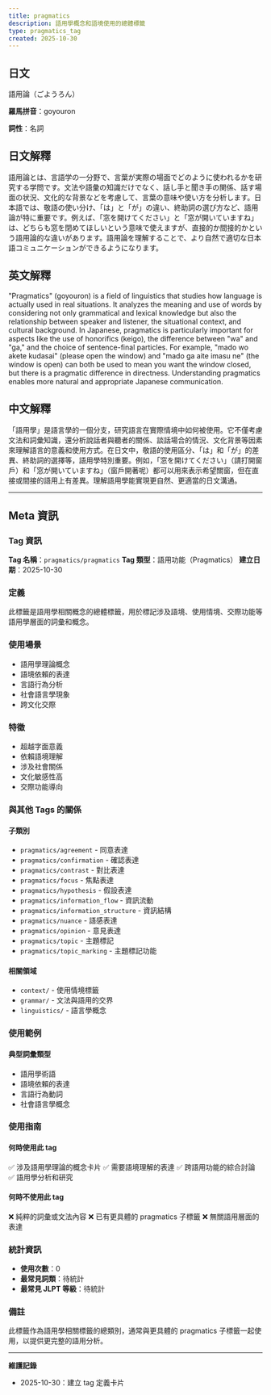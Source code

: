 ```yaml
---
title: pragmatics
description: 語用學概念和語境使用的總體標籤
type: pragmatics_tag
created: 2025-10-30
---
```


## 日文
語用論（ごようろん）

**羅馬拼音**：goyouron

**詞性**：名詞

## 日文解釋
語用論とは、言語学の一分野で、言葉が実際の場面でどのように使われるかを研究する学問です。文法や語彙の知識だけでなく、話し手と聞き手の関係、話す場面の状況、文化的な背景などを考慮して、言葉の意味や使い方を分析します。日本語では、敬語の使い分け、「は」と「が」の違い、終助詞の選び方など、語用論が特に重要です。例えば、「窓を開けてください」と「窓が開いていますね」は、どちらも窓を閉めてほしいという意味で使えますが、直接的か間接的かという語用論的な違いがあります。語用論を理解することで、より自然で適切な日本語コミュニケーションができるようになります。

## 英文解釋
"Pragmatics" (goyouron) is a field of linguistics that studies how language is actually used in real situations. It analyzes the meaning and use of words by considering not only grammatical and lexical knowledge but also the relationship between speaker and listener, the situational context, and cultural background. In Japanese, pragmatics is particularly important for aspects like the use of honorifics (keigo), the difference between "wa" and "ga," and the choice of sentence-final particles. For example, "mado wo akete kudasai" (please open the window) and "mado ga aite imasu ne" (the window is open) can both be used to mean you want the window closed, but there is a pragmatic difference in directness. Understanding pragmatics enables more natural and appropriate Japanese communication.

## 中文解釋
「語用學」是語言學的一個分支，研究語言在實際情境中如何被使用。它不僅考慮文法和詞彙知識，還分析說話者與聽者的關係、談話場合的情況、文化背景等因素來理解語言的意義和使用方式。在日文中，敬語的使用區分、「は」和「が」的差異、終助詞的選擇等，語用學特別重要。例如，「窓を開けてください」（請打開窗戶）和「窓が開いていますね」（窗戶開著呢）都可以用來表示希望關窗，但在直接或間接的語用上有差異。理解語用學能實現更自然、更適當的日文溝通。

---

## Meta 資訊

### Tag 資訊

**Tag 名稱**：`pragmatics/pragmatics`
**Tag 類型**：語用功能（Pragmatics）
**建立日期**：2025-10-30

### 定義

此標籤是語用學相關概念的總體標籤，用於標記涉及語境、使用情境、交際功能等語用學層面的詞彙和概念。

### 使用場景

- 語用學理論概念
- 語境依賴的表達
- 言語行為分析
- 社會語言學現象
- 跨文化交際

### 特徵

- 超越字面意義
- 依賴語境理解
- 涉及社會關係
- 文化敏感性高
- 交際功能導向

### 與其他 Tags 的關係

#### 子類別
- `pragmatics/agreement` - 同意表達
- `pragmatics/confirmation` - 確認表達
- `pragmatics/contrast` - 對比表達
- `pragmatics/focus` - 焦點表達
- `pragmatics/hypothesis` - 假設表達
- `pragmatics/information_flow` - 資訊流動
- `pragmatics/information_structure` - 資訊結構
- `pragmatics/nuance` - 語感表達
- `pragmatics/opinion` - 意見表達
- `pragmatics/topic` - 主題標記
- `pragmatics/topic_marking` - 主題標記功能

#### 相關領域
- `context/` - 使用情境標籤
- `grammar/` - 文法與語用的交界
- `linguistics/` - 語言學概念

### 使用範例

#### 典型詞彙類型
- 語用學術語
- 語境依賴的表達
- 言語行為動詞
- 社會語言學概念

### 使用指南

#### 何時使用此 tag
✅ 涉及語用學理論的概念卡片
✅ 需要語境理解的表達
✅ 跨語用功能的綜合討論
✅ 語用學分析和研究

#### 何時不使用此 tag
❌ 純粹的詞彙或文法內容
❌ 已有更具體的 pragmatics 子標籤
❌ 無關語用層面的表達

### 統計資訊

- **使用次數**：0
- **最常見詞類**：待統計
- **最常見 JLPT 等級**：待統計

### 備註

此標籤作為語用學相關標籤的總類別，通常與更具體的 pragmatics 子標籤一起使用，以提供更完整的語用分析。

---

**維護記錄**
- 2025-10-30：建立 tag 定義卡片
